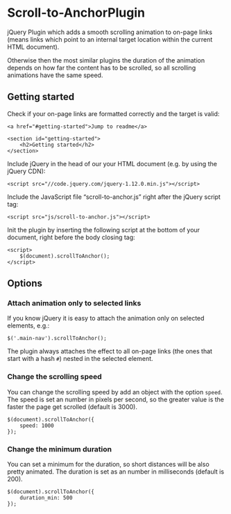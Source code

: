 # Scroll-to-AnchorPlugin

jQuery Plugin which adds a smooth scrolling animation to on-page links (means links which point to an internal target location within the current HTML document).

Otherwise then the most similar plugins the duration of the animation depends on how far the content has to be scrolled, so all scrolling animations have the same speed.


## Getting started

Check if your on-page links are formatted correctly and the target is valid:

	<a href="#getting-started">Jump to readme</a>
	
	<section id="getting-started">
		<h2>Getting started</h2> 
	</section>

Include jQuery in the head of our your HTML document (e.g. by using the jQuery CDN):

	<script src="//code.jquery.com/jquery-1.12.0.min.js"></script>
	
Include the JavaScript file “scroll-to-anchor.js” right after the jQuery script tag:

	<script src="js/scroll-to-anchor.js"></script>
	
Init the plugin by inserting the following script at the bottom of your document, right before the body closing tag:

	<script>
		$(document).scrollToAnchor();
	</script>


## Options


### Attach animation only to selected links

If you know jQuery it is easy to attach the animation only on selected elements, e.g.:

	$('.main-nav').scrollToAnchor();
	
The plugin always attaches the effect to all on-page links (the ones that start with a hash `#`) nested in the selected element.


### Change the scrolling speed

You can change the scrolling speed by add an object with the option `speed`. The speed is set an number in pixels per second, so the greater value is the faster the page get scrolled (default is 3000).

	$(document).scrollToAnchor({
		speed: 1000
	});


### Change the minimum duration

You can set a minimum for the duration, so short distances will be also pretty animated. The duration is set as an number in milliseconds (default is 200).

	$(document).scrollToAnchor({
		duration_min: 500
	});
